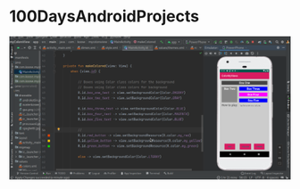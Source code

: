 # 100DaysAndroidProjects
![](https://github.com/BraKoose/100DaysAndroidProjects/blob/mycolorviews/Day25%20-31.png)
